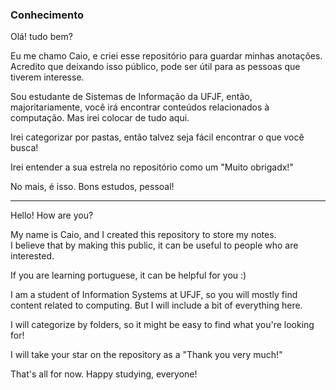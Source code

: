 ### Conhecimento

Olá! tudo bem?

Eu me chamo Caio, e criei esse repositório para guardar minhas anotações.
Acredito que deixando isso público, pode ser útil para as pessoas que tiverem interesse.

Sou estudante de Sistemas de Informação da UFJF, então, majoritariamente, você irá encontrar conteúdos relacionados à computação. Mas irei colocar de tudo aqui.

Irei categorizar por pastas, então talvez seja fácil encontrar o que você busca!

Irei entender a sua estrela no repositório como um "Muito obrigadx!"

No mais, é isso. Bons estudos, pessoal!

_______

Hello! How are you?

My name is Caio, and I created this repository to store my notes.  
I believe that by making this public, it can be useful to people who are interested.

If you are learning portuguese, it can be helpful for you :)

I am a student of Information Systems at UFJF, so you will mostly find content related to computing. But I will include a bit of everything here.

I will categorize by folders, so it might be easy to find what you're looking for!

I will take your star on the repository as a "Thank you very much!"

That's all for now. Happy studying, everyone!